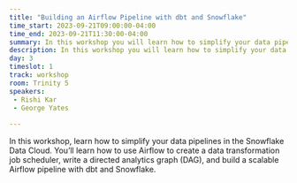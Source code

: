```yaml
---
title: "Building an Airflow Pipeline with dbt and Snowflake"
time_start: 2023-09-21T09:00:00-04:00
time_end: 2023-09-21T11:30:00-04:00
summary: In this workshop you will learn how to simplify your data pipelines in the Snowflake Data Cloud.
description: In this workshop you will learn how to simplify your data pipelines in the Snowflake Data Cloud.
day: 3
timeslot: 1
track: workshop
room: Trinity 5
speakers:
 - Rishi Kar
 - George Yates
 
---
```


In this workshop, learn how to simplify your data pipelines in the Snowflake Data Cloud. You’ll learn how to use Airflow to create a data transformation job scheduler, write a directed analytics graph (DAG), and build a scalable Airflow pipeline with dbt and Snowflake.